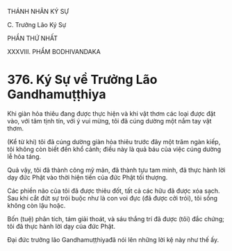THÁNH NHÂN KÝ SỰ

C. Trưởng Lão Ký Sự

PHẦN THỨ NHẤT

XXXVIII. PHẨM BODHIVANDAKA

# 376. Ký Sự về Trưởng Lão Gandhamuṭṭhiya

Khi giàn hỏa thiêu đang được thực hiện và khi vật thơm các loại được đặt vào, với tâm tịnh tín, với ý vui mừng, tôi đã cúng dường một nắm tay vật thơm.

(Kể từ khi) tôi đã cúng dường giàn hỏa thiêu trước đây một trăm ngàn kiếp, tôi không còn biết đến khổ cảnh; điều này là quả báu của việc cúng dường lễ hỏa táng.

Quả vậy, tôi đã thành công mỹ mãn, đã thành tựu tam minh, đã thực hành lời dạy đức Phật vào thời hiện tiền của đức Phật tối thượng.

Các phiền não của tôi đã được thiêu đốt, tất cả các hữu đã được xóa sạch. Sau khi cắt đứt sự trói buộc như là con voi đực (đã được cởi trói), tôi sống không còn lậu hoặc.

Bốn (tuệ) phân tích, tám giải thoát, và sáu thắng trí đã được (tôi) đắc chứng; tôi đã thực hành lời dạy của đức Phật.

Đại đức trưởng lão Gandhamuṭṭhiyađã nói lên những lời kệ này như thế ấy.
